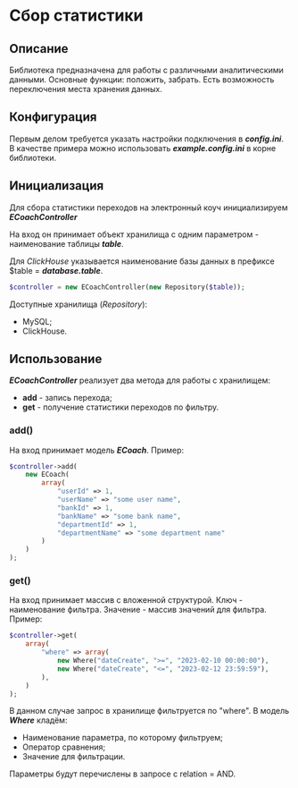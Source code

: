 # Сбор статистики

## Описание

Библиотека предназначена для работы с различными аналитическими данными. Основные функции: положить, забрать.
Есть возможность переключения места хранения данных.

## Конфигурация

Первым делом требуется указать настройки подключения в ***config.ini***.
В качестве примера можно использовать ***example.config.ini*** в корне библиотеки.

## Инициализация

Для сбора статистики переходов на электронный коуч инициализируем ***ECoachController***

На вход он принимает объект хранилища с одним параметром - наименование таблицы ***table***.

Для *ClickHouse* указывается наименование базы данных в префиксе $table = ***database.table***.

```php
$controller = new ECoachController(new Repository($table));
```

Доступные хранилища (*Repository*):
- MySQL;
- ClickHouse.


## Использование

***ECoachController*** реализует два метода для работы с хранилищем:
 - **add** - запись перехода;
 - **get** - получение статистики переходов по фильтру.

### add()

На вход принимает модель ***ECoach***. Пример:

```php
$controller->add(
    new ECoach(
        array(
            "userId" => 1,
            "userName" => "some user name",
            "bankId" => 1,
            "bankName" => "some bank name",
            "departmentId" => 1,
            "departmentName" => "some department name"
        )
    )
);
```

### get()

На вход принимает массив с вложенной структурой. Ключ - наименование фильтра. Значение - массив значений для фильтра. Пример:

```php
$controller->get(
    array(
        "where" => array(
            new Where("dateCreate", ">=", "2023-02-10 00:00:00"),
            new Where("dateCreate", "<=", "2023-02-12 23:59:59"),
        ),
    )
);
```

В данном случае запрос в хранилище фильтруется по "where". В модель ***Where*** кладём:
 - Наименование параметра, по которому фильтруем;
 - Оператор сравнения;
 - Значение для фильтрации.

Параметры будут перечислены в запросе с relation = AND.